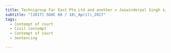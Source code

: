 ```yaml
---
title: Technigroup Far East Pte Ltd and another v Jaswinderpal Singh s/o Bachint Singh and others 
subtitle: "[2017] SGHC 68 / 18\_April\_2017"
tags:
  - Contempt of court
  - Civil contempt
  - Contempt of court
  - Sentencing

---
```


